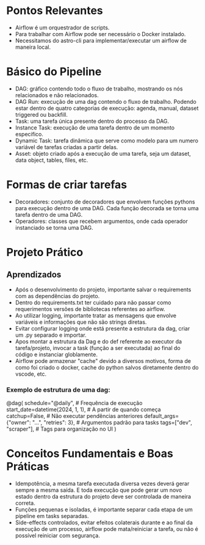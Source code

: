 # Pontos Relevantes
- Airflow é um orquestrador de scripts.
- Para trabalhar com Airflow pode ser necessário o Docker instalado.
- Necessitamos do astro-cli para implementar/executar um airflow de maneira local.

# Básico do Pipeline
- DAG: gráfico contendo todo o fluxo de trabalho, mostrando os nós relacionados e não relacionados.
- DAG Run: execução de uma dag contendo o fluxo de trabalho. Podendo estar dentro de quatro categorias de execução: agenda, manual, dataset triggered ou backfill.
- Task: uma tarefa única presente dentro do processo da DAG.
- Instance Task: execução de uma tarefa dentro de um momento especifico.
- Dynamic Task: tarefa dinâmica que serve como modelo para um numero variável de tarefas criadas a partir delas.
- Asset: objeto criado após a execução de uma tarefa, seja um dataset, data object, tables, files, etc.

# Formas de criar tarefas
- Decoradores: conjunto de decoradores que envolvem funções pythons para execução dentro de uma DAG. Cada função decorada se torna uma tarefa dentro de uma DAG.
- Operadores: classes que recebem argumentos, onde cada operador instanciado se torna uma DAG.


# Projeto Prático
## Aprendizados
- Após o desenvolvimento do projeto, importante salvar o requirements com as dependências do projeto.
- Dentro do requirements.txt ter cuidado para não passar como requerimentos versões de bibliotecas referentes ao airflow.
- Ao utilizar logging, importante tratar as mensagens que envolve variáveis e informações que não são strings diretas.
- Evitar configurar logging onde está presente a estrutura da dag, criar um .py separado e importar.
- Apos montar a estrutura da Dag e do def referente ao executor da tarefa/projeto, invocar a task (função a ser executada) ao final do código e instanciar globlamente.
- Airflow pode armazenar "cache" devido a diversos motivos, forma de como foi criado o docker, cache do python salvos diretamente dentro do vscode, etc.

### Exemplo de estrutura de uma dag:
@dag(
    schedule="@daily",                        # Frequência de execução
    start_date=datetime(2024, 1, 1),          # A partir de quando começa
    catchup=False,                            # Não executar pendências anteriores
    default_args={"owner": "...", "retries": 3},  # Argumentos padrão para tasks
    tags=["dev", "scraper"],                  # Tags para organização no UI
)

# Conceitos Fundamentais e Boas Práticas

- Idempotência, a mesma tarefa executada diversa vezes deverá gerar sempre a mesma saída. E toda execução que pode gerar um novo estado dentro da estrutura do projeto deve ser controlada de maneira correta.
- Funções pequenas e isoladas, é importante separar cada etapa de um pipeline em tasks separadas.
- Side-effects controlados, evitar efeitos colaterais durante e ao final da execução de um processo, airflow pode mata/reiniciar a tarefa, ou não é possível reiniciar com segurança.